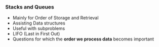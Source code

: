 ### Stacks and Queues

* Mainly for Order of Storage and Retrieval
* Assisting Data structures
* Useful with subproblems
* LIFO (Last in First Out)
* Questions for which the **order we process data** becomes important